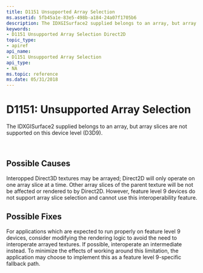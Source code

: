 ```yaml
---
title: D1151 Unsupported Array Selection
ms.assetid: 5fb45a1e-83e5-498b-a184-24a07f1705b6
description: The IDXGISurface2 supplied belongs to an array, but array slices are not supported on this device level (D3D9).
keywords:
- D1151 Unsupported Array Selection Direct2D
topic_type:
- apiref
api_name:
- D1151 Unsupported Array Selection
api_type:
- NA
ms.topic: reference
ms.date: 05/31/2018
---
```


# D1151: Unsupported Array Selection

The IDXGISurface2 supplied belongs to an array, but array slices are not supported on this device level (D3D9).






 

## Possible Causes

Interopped Direct3D textures may be arrayed; Direct2D will only operate on one array slice at a time. Other array slices of the parent texture will be not be affected or rendered to by Direct2D. However, feature level 9 devices do not support array slice selection and cannot use this interoperability feature.

## Possible Fixes

For applications which are expected to run properly on feature level 9 devices, consider modifying the rendering logic to avoid the need to interoperate arrayed textures. If possible, interoperate an intermediate instead. To minimize the effects of working around this limitation, the application may choose to implement this as a feature level 9-specific fallback path.

 

 
